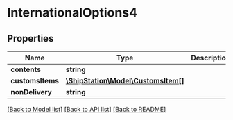 # InternationalOptions4

## Properties
Name | Type | Description | Notes
------------ | ------------- | ------------- | -------------
**contents** | **string** |  | 
**customsItems** | [**\ShipStation\Model\CustomsItem[]**](CustomsItem.md) |  | 
**nonDelivery** | **string** |  | 

[[Back to Model list]](../README.md#documentation-for-models) [[Back to API list]](../README.md#documentation-for-api-endpoints) [[Back to README]](../README.md)


